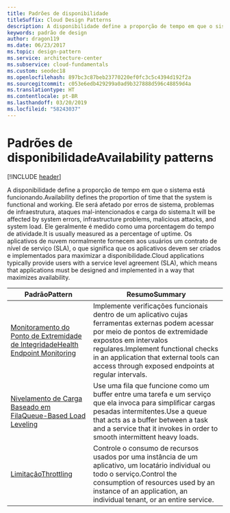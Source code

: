 ```yaml
---
title: Padrões de disponibilidade
titleSuffix: Cloud Design Patterns
description: A disponibilidade define a proporção de tempo em que o sistema está funcionando. Ele será afetado por erros de sistema, problemas de infraestrutura, ataques mal-intencionados e carga do sistema. Ele geralmente é medido como uma porcentagem do tempo de atividade. Os aplicativos de nuvem normalmente fornecem aos usuários um contrato de nível de serviço (SLA), o que significa que os aplicativos devem ser criados e implementados para maximizar a disponibilidade.
keywords: padrão de design
author: dragon119
ms.date: 06/23/2017
ms.topic: design-pattern
ms.service: architecture-center
ms.subservice: cloud-fundamentals
ms.custom: seodec18
ms.openlocfilehash: 897bc3c87beb23770220ef0fc3c5c4394d192f2a
ms.sourcegitcommit: c053e6edb429299a0ad9b327888d596c48859d4a
ms.translationtype: HT
ms.contentlocale: pt-BR
ms.lasthandoff: 03/20/2019
ms.locfileid: "58243037"
---
```

# <a name="availability-patterns"></a><span data-ttu-id="93108-107">Padrões de disponibilidade</span><span class="sxs-lookup"><span data-stu-id="93108-107">Availability patterns</span></span>

[!INCLUDE [header](../../_includes/header.md)]

<span data-ttu-id="93108-108">A disponibilidade define a proporção de tempo em que o sistema está funcionando.</span><span class="sxs-lookup"><span data-stu-id="93108-108">Availability defines the proportion of time that the system is functional and working.</span></span> <span data-ttu-id="93108-109">Ele será afetado por erros de sistema, problemas de infraestrutura, ataques mal-intencionados e carga do sistema.</span><span class="sxs-lookup"><span data-stu-id="93108-109">It will be affected by system errors, infrastructure problems, malicious attacks, and system load.</span></span> <span data-ttu-id="93108-110">Ele geralmente é medido como uma porcentagem do tempo de atividade.</span><span class="sxs-lookup"><span data-stu-id="93108-110">It is usually measured as a percentage of uptime.</span></span> <span data-ttu-id="93108-111">Os aplicativos de nuvem normalmente fornecem aos usuários um contrato de nível de serviço (SLA), o que significa que os aplicativos devem ser criados e implementados para maximizar a disponibilidade.</span><span class="sxs-lookup"><span data-stu-id="93108-111">Cloud applications typically provide users with a service level agreement (SLA), which means that applications must be designed and implemented in a way that maximizes availability.</span></span>

|                            <span data-ttu-id="93108-112">Padrão</span><span class="sxs-lookup"><span data-stu-id="93108-112">Pattern</span></span>                             |                                                           <span data-ttu-id="93108-113">Resumo</span><span class="sxs-lookup"><span data-stu-id="93108-113">Summary</span></span>                                                            |
|----------------------------------------------------------------|------------------------------------------------------------------------------------------------------------------------------|
| [<span data-ttu-id="93108-114">Monitoramento do Ponto de Extremidade de Integridade</span><span class="sxs-lookup"><span data-stu-id="93108-114">Health Endpoint Monitoring</span></span>](../health-endpoint-monitoring.md) | <span data-ttu-id="93108-115">Implemente verificações funcionais dentro de um aplicativo cujas ferramentas externas podem acessar por meio de pontos de extremidade expostos em intervalos regulares.</span><span class="sxs-lookup"><span data-stu-id="93108-115">Implement functional checks in an application that external tools can access through exposed endpoints at regular intervals.</span></span> |
|  [<span data-ttu-id="93108-116">Nivelamento de Carga Baseado em Fila</span><span class="sxs-lookup"><span data-stu-id="93108-116">Queue-Based Load Leveling</span></span>](../queue-based-load-leveling.md)  | <span data-ttu-id="93108-117">Use uma fila que funcione como um buffer entre uma tarefa e um serviço que ela invoca para simplificar cargas pesadas intermitentes.</span><span class="sxs-lookup"><span data-stu-id="93108-117">Use a queue that acts as a buffer between a task and a service that it invokes in order to smooth intermittent heavy loads.</span></span>  |
|                 [<span data-ttu-id="93108-118">Limitação</span><span class="sxs-lookup"><span data-stu-id="93108-118">Throttling</span></span>](../throttling.md)                 |   <span data-ttu-id="93108-119">Controle o consumo de recursos usados por uma instância de um aplicativo, um locatário individual ou todo o serviço.</span><span class="sxs-lookup"><span data-stu-id="93108-119">Control the consumption of resources used by an instance of an application, an individual tenant, or an entire service.</span></span>    |
